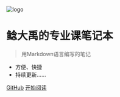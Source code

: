 ![logo](https://s11.ax1x.com/2024/02/18/pFJ5JNn.png)

# 鲶大禹的专业课笔记本

> 用Markdown语言编写的笔记

- 方便、快捷
- 持续更新……

[GitHub](https://github.com/NDYian/NDYian.github.io)
[开始阅读](#鲶大禹的专业课笔记)